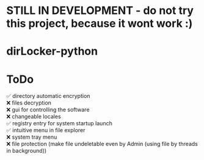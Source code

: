 # STILL IN DEVELOPMENT - do not try this project, because it wont work :)

# dirLocker-python

# ToDo
✅ directory automatic encryption<br />
❌ files decryption<br />
❌ gui for controlling the software<br />
❌ changeable locales<br />
✅ registry entry for system startup launch<br />
✅ intuitive menu in file explorer<br />
❌ system tray menu<br />
❌ file protection (make file undeletable even by Admin (using file by threads in background))
